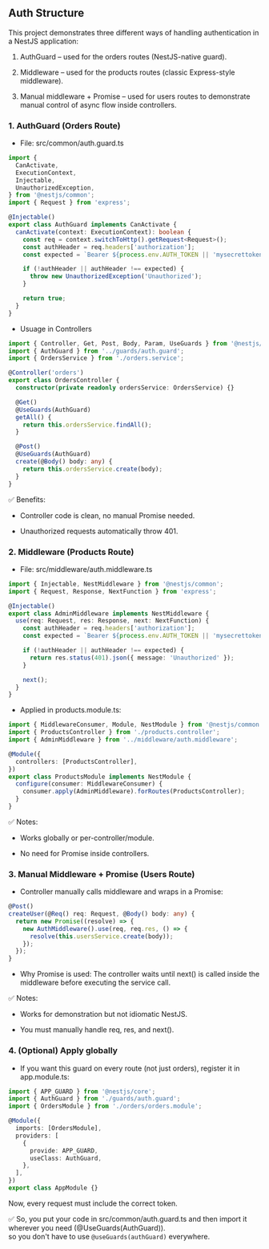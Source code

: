 ## Auth Structure

This project demonstrates three different ways of handling authentication in a NestJS application:

1. AuthGuard – used for the orders routes (NestJS-native guard).

2. Middleware – used for the products routes (classic Express-style middleware).

3. Manual middleware + Promise – used for users routes to demonstrate manual control of async flow inside controllers.

### 1. AuthGuard (Orders Route)

- File: src/common/auth.guard.ts

```ts
import {
  CanActivate,
  ExecutionContext,
  Injectable,
  UnauthorizedException,
} from '@nestjs/common';
import { Request } from 'express';

@Injectable()
export class AuthGuard implements CanActivate {
  canActivate(context: ExecutionContext): boolean {
    const req = context.switchToHttp().getRequest<Request>();
    const authHeader = req.headers['authorization'];
    const expected = `Bearer ${process.env.AUTH_TOKEN || 'mysecrettoken'}`;

    if (!authHeader || authHeader !== expected) {
      throw new UnauthorizedException('Unauthorized');
    }

    return true;
  }
}
```

- Usuage in Controllers

```ts
import { Controller, Get, Post, Body, Param, UseGuards } from '@nestjs/common';
import { AuthGuard } from '../guards/auth.guard';
import { OrdersService } from './orders.service';

@Controller('orders')
export class OrdersController {
  constructor(private readonly ordersService: OrdersService) {}

  @Get()
  @UseGuards(AuthGuard)
  getAll() {
    return this.ordersService.findAll();
  }

  @Post()
  @UseGuards(AuthGuard)
  create(@Body() body: any) {
    return this.ordersService.create(body);
  }
}
```

✅ Benefits:

- Controller code is clean, no manual Promise needed.

- Unauthorized requests automatically throw 401.

### 2. Middleware (Products Route)

- File: src/middleware/auth.middleware.ts

```ts
import { Injectable, NestMiddleware } from '@nestjs/common';
import { Request, Response, NextFunction } from 'express';

@Injectable()
export class AdminMiddleware implements NestMiddleware {
  use(req: Request, res: Response, next: NextFunction) {
    const authHeader = req.headers['authorization'];
    const expected = `Bearer ${process.env.AUTH_TOKEN || 'mysecrettoken'}`;

    if (!authHeader || authHeader !== expected) {
      return res.status(401).json({ message: 'Unauthorized' });
    }

    next();
  }
}
```

- Applied in products.module.ts:

```ts
import { MiddlewareConsumer, Module, NestModule } from '@nestjs/common';
import { ProductsController } from './products.controller';
import { AdminMiddleware } from '../middleware/auth.middleware';

@Module({
  controllers: [ProductsController],
})
export class ProductsModule implements NestModule {
  configure(consumer: MiddlewareConsumer) {
    consumer.apply(AdminMiddleware).forRoutes(ProductsController);
  }
}
```

✅ Notes:

- Works globally or per-controller/module.

- No need for Promise inside controllers.

### 3. Manual Middleware + Promise (Users Route)

- Controller manually calls middleware and wraps in a Promise:

```ts
@Post()
createUser(@Req() req: Request, @Body() body: any) {
  return new Promise((resolve) => {
    new AuthMiddleware().use(req, req.res, () => {
      resolve(this.usersService.create(body));
    });
  });
}
```

- Why Promise is used:
  The controller waits until next() is called inside the middleware before executing the service call.

✅ Notes:

- Works for demonstration but not idiomatic NestJS.

- You must manually handle req, res, and next().

### 4. (Optional) Apply globally

- If you want this guard on every route (not just orders), register it in app.module.ts:

```ts import { Module } from '@nestjs/common';
import { APP_GUARD } from '@nestjs/core';
import { AuthGuard } from './guards/auth.guard';
import { OrdersModule } from './orders/orders.module';

@Module({
  imports: [OrdersModule],
  providers: [
    {
      provide: APP_GUARD,
      useClass: AuthGuard,
    },
  ],
})
export class AppModule {}
```

Now, every request must include the correct token.

✅ So, you put your code in src/common/auth.guard.ts and then import it wherever you need (@UseGuards(AuthGuard)).</br>
so you don't have to use `@useGuards(authGuard)` everywhere.
